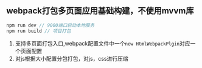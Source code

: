 ## webpack打包多页面应用基础构建，不使用mvvm库

```js
npm run dev // 9000端口启动本地服务
npm run build // 项目打包
```
 1. 支持多页面打包入口,webpack配置文件中一个`new HtmlWebpackPlgin`对应一个页面配置
 2. 对js根据大小配置分包打包，对js，css进行压缩